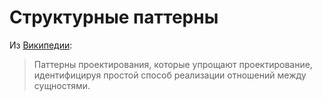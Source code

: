 # Структурные паттерны

Из [Википедии](https://en.wikipedia.org/wiki/Structural_pattern):

> Паттерны проектирования, которые упрощают проектирование, идентифицируя простой способ реализации отношений между сущностями.
